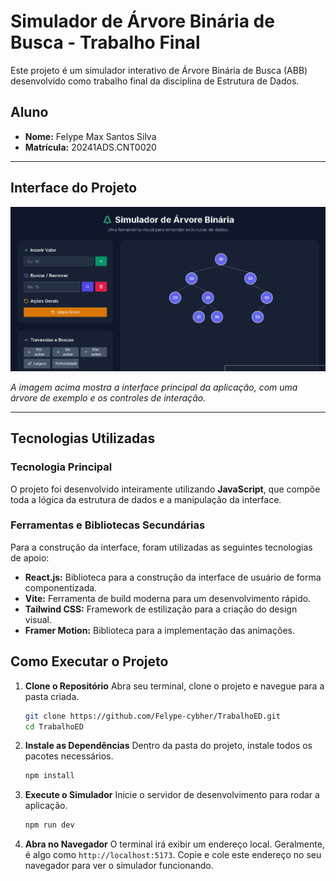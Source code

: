 # Simulador de Árvore Binária de Busca - Trabalho Final

Este projeto é um simulador interativo de Árvore Binária de Busca (ABB) desenvolvido como trabalho final da disciplina de Estrutura de Dados.

## Aluno
- **Nome:** Felype Max Santos Silva
- **Matrícula:** 20241ADS.CNT0020

---

## Interface do Projeto

![Demonstração da Interface](telainicial.png)

*A imagem acima mostra a interface principal da aplicação, com uma árvore de exemplo e os controles de interação.*

---

## Tecnologias Utilizadas

### Tecnologia Principal
O projeto foi desenvolvido inteiramente utilizando **JavaScript**, que compõe toda a lógica da estrutura de dados e a manipulação da interface.

### Ferramentas e Bibliotecas Secundárias
Para a construção da interface, foram utilizadas as seguintes tecnologias de apoio:

- **React.js:** Biblioteca para a construção da interface de usuário de forma componentizada.
- **Vite:** Ferramenta de build moderna para um desenvolvimento rápido.
- **Tailwind CSS:** Framework de estilização para a criação do design visual.
- **Framer Motion:** Biblioteca para a implementação das animações.

## Como Executar o Projeto

1.  **Clone o Repositório**
    Abra seu terminal, clone o projeto e navegue para a pasta criada.

    ```bash
    git clone https://github.com/Felype-cybher/TrabalhoED.git
    cd TrabalhoED
    ```

2.  **Instale as Dependências**
    Dentro da pasta do projeto, instale todos os pacotes necessários.

    ```bash
    npm install
    ```

3.  **Execute o Simulador**
    Inicie o servidor de desenvolvimento para rodar a aplicação.

    ```bash
    npm run dev
    ```

4.  **Abra no Navegador**
    O terminal irá exibir um endereço local. Geralmente, é algo como `http://localhost:5173`. Copie e cole este endereço no seu navegador para ver o simulador funcionando.
